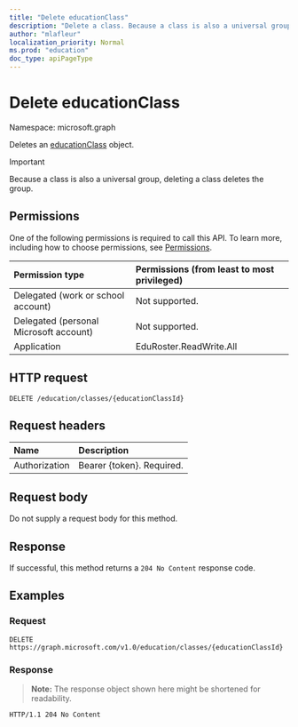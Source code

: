 ```yaml
---
title: "Delete educationClass"
description: "Delete a class. Because a class is also a universal group, deleting a class deletes the group."
author: "mlafleur"
localization_priority: Normal
ms.prod: "education"
doc_type: apiPageType
---
```


# Delete educationClass

Namespace: microsoft.graph

Deletes an [educationClass](../resources/educationclass.md) object.

> [!IMPORTANT]
> Because a class is also a universal group, deleting a class deletes the group.

## Permissions

One of the following permissions is required to call this API. To learn more, including how to choose permissions, see [Permissions](/graph/permissions-reference).

| Permission type                        | Permissions (from least to most privileged) |
| :------------------------------------- | :------------------------------------------ |
| Delegated (work or school account)     | Not supported.                              |
| Delegated (personal Microsoft account) | Not supported.                              |
| Application                            | EduRoster.ReadWrite.All                     |

## HTTP request

<!-- {
  "blockType": "ignored"
}
-->

```http
DELETE /education/classes/{educationClassId}
```

## Request headers

| Name          | Description               |
| :------------ | :------------------------ |
| Authorization | Bearer {token}. Required. |

## Request body

Do not supply a request body for this method.

## Response

If successful, this method returns a `204 No Content` response code.

## Examples

### Request

<!-- {
  "blockType": "request",
  "name": "delete_educationclass"
}
-->

```http
DELETE https://graph.microsoft.com/v1.0/education/classes/{educationClassId}
```

### Response

> **Note:** The response object shown here might be shortened for readability.

<!-- {
  "blockType": "response",
  "truncated": true
}
-->

```http
HTTP/1.1 204 No Content
```
